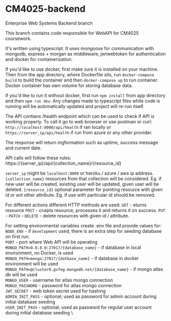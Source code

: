 # CM4025-backend
Enterprise Web Systems
Backend branch

This branch contains code responsible for WebAPI for CM4025 coursework. 

It's written using typescript. It uses mongoose for communication with mongodb, express + morgan as middleware, jwtwebtoken for authentication and docker for containerization.

If you'd like to use docker, first make sure it is installed on your machine. Then from the app directory, where Dockerfile sits, run ```docker-compose build``` to build the container and then ```docker-compose up``` to run container. Docker container has own volume for storing database data. 

If you'd like to run it without docker, first run ```npm install``` from app directory and then ```npm run dev```. Any changes made to typescript files while code is running will be automatically updated and project will re-run itself. 

The API contians /health endpoint which can be used to check if API is working properly. To call it go to web browser or use postman or curl:
```http://localhost:8000/api/health``` if ran locally
or 
```https://server_ip/api/health``` if run from azure or any other provider.

The response will return ingformation such as uptime, success message and current date.

API calls will follow these rules: 
https://{server_ip}/api/{collection_name}/{resource_id}

```server_ip``` might be ```localhost:8000``` or heroku / azure / aws ip address.
```{collection_name}``` resources from that collection will be considered. Eg. if new user will be created, existing user will be updated, given user will be deleted.
```{resource_id}``` optional parameter for pointing resource with given id or ant other attribute. Eg. if use with particular id should be removed.

For different actions different HTTP methods are used: 
```GET``` - eturns resource
```POST``` - ccepts resource, processes it and returns it on success.
```PUT``` - 
```PATCH``` - 
```DELETE``` - delete resources with given id / attribute.

For setting environmental variables create .env file and provide values for: \
```NODE_ENV``` - if ```development``` used, there is an extra step for seeding database on first run. \
```PORT``` - port where Web API will be operating \
```MONGO_PATH=0.0.0.0:27017/{database_name}``` - if database in local environment, no Docker, is used \
```MONGO_PATH=mongo:27017/{datbase_name}``` - if database in docker environment will be used \
```MONGO_PATH=@cluster0.gvfeg.mongodb.net/{database_name}``` - if mongo atlas db will be used \
```MONGO_USER``` - username for atlas mongo connection \
```MONGO_PASSWORD``` - password for atlas mongo connection \
```JWT_SECRET``` - web token secret used for hashing \
```ADMIN_INIT_PASS``` - optional; used as password for admin account during initial database seeding \
```USER_INIT_PASS``` - optional; used as password for regulat user account during initial database seeding \